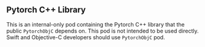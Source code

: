 ## Pytorch C++ Library

This is an internal-only pod containing the Pytorch C++ library that the public `PytorchObjC` depends on. This pod is not intended to be used directly. Swift and Objective-C developers should use `PytorchObjC` pod.